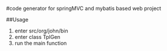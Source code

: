 #code generator for springMVC and mybatis based web project

##Usage
1. enter src/org/john/bin
2. enter class TplGen
3. run the main function